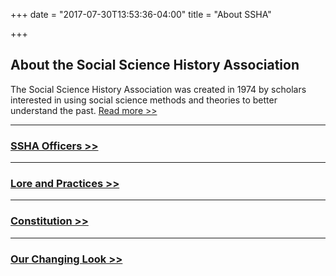 +++
date = "2017-07-30T13:53:36-04:00"
title = "About SSHA"

+++

## About the Social Science History Association

The Social Science History Association was created in 1974 by scholars interested in using social science methods and theories to better understand the past. [Read more >>](/about_ssha/)

----

### [SSHA Officers >>](/officers/)

----

### [Lore and Practices >>](/lore/)

----

### [Constitution >>](/constitution/)

----

### [Our Changing Look >>](/look/)
